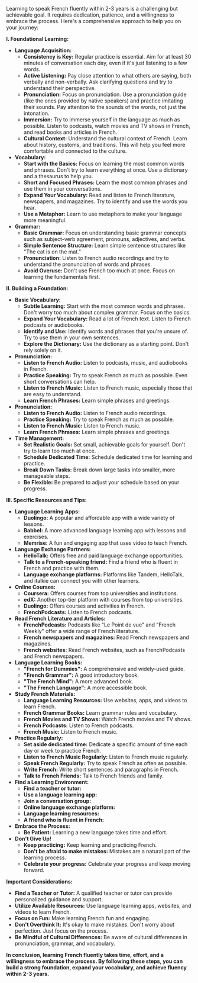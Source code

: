 Learning to speak French fluently within 2-3 years is a challenging but achievable goal. It requires dedication, patience, and a willingness to embrace the process. Here's a comprehensive approach to help you on your journey:

**I. Foundational Learning:**

*   **Language Acquisition:**
    *   **Consistency is Key:**  Regular practice is essential. Aim for at least 30 minutes of conversation each day, even if it's just listening to a few words.
    *   **Active Listening:** Pay close attention to what others are saying, both verbally and non-verbally. Ask clarifying questions and try to understand their perspective.
    *   **Pronunciation:**  Focus on pronunciation.  Use a pronunciation guide (like the ones provided by native speakers) and practice imitating their sounds.  Pay attention to the sounds of the words, not just the intonation.
    *   **Immersion:**  Try to immerse yourself in the language as much as possible. Listen to podcasts, watch movies and TV shows in French, and read books and articles in French.
    *   **Cultural Context:**  Understand the cultural context of French.  Learn about history, customs, and traditions. This will help you feel more comfortable and connected to the culture.
*   **Vocabulary:**
    *   **Start with the Basics:**  Focus on learning the most common words and phrases.  Don't try to learn everything at once.  Use a dictionary and a thesaurus to help you.
    *   **Short and Focused Phrases:**  Learn the most common phrases and use them in your conversations.
    *   **Expand Your Vocabulary:**  Read and listen to French literature, newspapers, and magazines.  Try to identify and use the words you hear.
    *   **Use a Metaphor:**  Learn to use metaphors to make your language more meaningful.
*   **Grammar:**
    *   **Basic Grammar:**  Focus on understanding basic grammar concepts such as subject-verb agreement, pronouns, adjectives, and verbs.
    *   **Simple Sentence Structure:**  Learn simple sentence structures like "The cat is on the mat."
    *   **Pronunciation:**  Listen to French audio recordings and try to understand the pronunciation of words and phrases.
    *   **Avoid Overuse:**  Don't use French too much at once.  Focus on learning the fundamentals first.

**II.  Building a Foundation:**

*   **Basic Vocabulary:**
    *   **Subtle Learning:** Start with the most common words and phrases. Don't worry too much about complex grammar. Focus on the basics.
    *   **Expand Your Vocabulary:**  Read a lot of French text.  Listen to French podcasts or audiobooks.
    *   **Identify and Use:**  Identify words and phrases that you're unsure of.  Try to use them in your own sentences.
    *   **Explore the Dictionary:**  Use the dictionary as a starting point.  Don't rely solely on it.
*   **Pronunciation:**
    *   **Listen to French Audio:**  Listen to podcasts, music, and audiobooks in French.
    *   **Practice Speaking:**  Try to speak French as much as possible.  Even short conversations can help.
    *   **Listen to French Music:**  Listen to French music, especially those that are easy to understand.
    *   **Learn French Phrases:**  Learn simple phrases and greetings.
*   **Pronunciation:**
    *   **Listen to French Audio:**  Listen to French audio recordings.
    *   **Practice Speaking:**  Try to speak French as much as possible.
    *   **Listen to French Music:** Listen to French music.
    *   **Learn French Phrases:** Learn simple phrases and greetings.
*   **Time Management:**
    *   **Set Realistic Goals:**  Set small, achievable goals for yourself.  Don't try to learn too much at once.
    *   **Schedule Dedicated Time:**  Schedule dedicated time for learning and practice.
    *   **Break Down Tasks:** Break down large tasks into smaller, more manageable steps.
    *   **Be Flexible:**  Be prepared to adjust your schedule based on your progress.

**III.  Specific Resources and Tips:**

*   **Language Learning Apps:**
    *   **Duolingo:**  A popular and affordable app with a wide variety of lessons.
    *   **Babbel:**  A more advanced language learning app with lessons and exercises.
    *   **Memrise:**  A fun and engaging app that uses video to teach French.
*   **Language Exchange Partners:**
    *   **HelloTalk:**  Offers free and paid language exchange opportunities.
    *   **Talk to a French-speaking friend:**  Find a friend who is fluent in French and practice with them.
    *   **Language exchange platforms:**  Platforms like Tandem, HelloTalk, and italkie can connect you with other learners.
*   **Online Courses:**
    *   **Coursera:**  Offers courses from top universities and institutions.
    *   **edX:**  Another top-tier platform with courses from top universities.
    *   **Duolingo:**  Offers courses and activities in French.
    *   **FrenchPodcasts:**  Listen to French podcasts.
*   **Read French Literature and Articles:**
    *   **FrenchPodcasts:**  Podcasts like "Le Point de vue" and "French Weekly" offer a wide range of French literature.
    *   **French newspapers and magazines:**  Read French newspapers and magazines.
    *   **French websites:**  Read French websites, such as FrenchPodcasts and French newspapers.
*   **Language Learning Books:**
    *   **"French for Dummies":** A comprehensive and widely-used guide.
    *   **"French Grammar":** A good introductory book.
    *   **"The French Mind":** A more advanced book.
    *   **"The French Language":** A more accessible book.
*   **Study French Materials:**
    *   **Language Learning Resources:**  Use websites, apps, and videos to learn French.
    *   **French Grammar Books:**  Learn grammar rules and vocabulary.
    *   **French Movies and TV Shows:**  Watch French movies and TV shows.
    *   **French Podcasts:**  Listen to French podcasts.
    *   **French Music:**  Listen to French music.
*   **Practice Regularly:**
    *   **Set aside dedicated time:**  Dedicate a specific amount of time each day or week to practice French.
    *   **Listen to French Music Regularly:**  Listen to French music regularly.
    *   **Speak French Regularly:**  Try to speak French as often as possible.
    *   **Write French:**  Write short sentences and paragraphs in French.
    *   **Talk to French Friends:**  Talk to French friends and family.
*   **Find a Learning Environment:**
    *   **Find a teacher or tutor:**
    *   **Use a language learning app:**
    *   **Join a conversation group:**
    *   **Online language exchange platform:**
    *   **Language learning resources:**
    *   **A friend who is fluent in French:**
*   **Embrace the Process:**
    *   **Be Patient:** Learning a new language takes time and effort.
*   **Don't Give Up!**
    *   **Keep practicing:** Keep learning and practicing French.
    *   **Don't be afraid to make mistakes:** Mistakes are a natural part of the learning process.
    *   **Celebrate your progress:** Celebrate your progress and keep moving forward.

**Important Considerations:**

*   **Find a Teacher or Tutor:**  A qualified teacher or tutor can provide personalized guidance and support.
*   **Utilize Available Resources:**  Use language learning apps, websites, and videos to learn French.
*   **Focus on Fun:**  Make learning French fun and engaging.
*   **Don't Overthink It:**  It's okay to make mistakes.  Don't worry about perfection.  Just focus on the process.
*   **Be Mindful of Cultural Differences:**  Be aware of cultural differences in pronunciation, grammar, and vocabulary.

**In conclusion, learning French fluently takes time, effort, and a willingness to embrace the process. By following these steps, you can build a strong foundation, expand your vocabulary, and achieve fluency within 2-3 years.**
